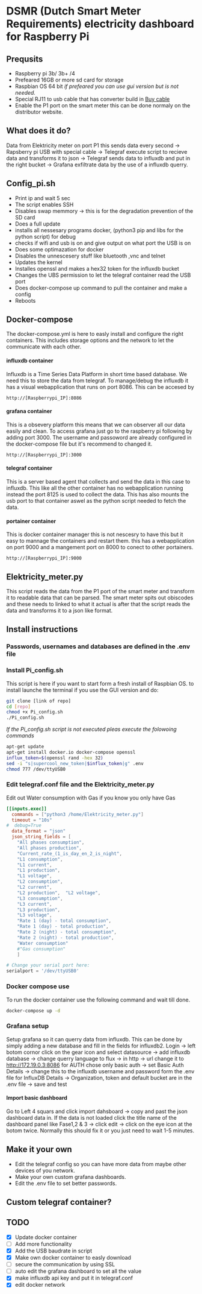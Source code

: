 
# DSMR (Dutch Smart Meter Requirements) electricity dashboard for Raspberry Pi

## Prequsits
- Raspberry pi 3b/ 3b+ /4
- Prefeared 16GB or more sd card for storage
- Raspbian OS 64 bit *if prefeared you can use gui version but is not needed.*
- Special RJ11 to usb cable that has converter build in
  [Buy cable](https://webshop.cedel.nl/Slimme-meter-kabel-P1-naar-USB?gclid=Cj0KCQjwkOqZBhDNARIsAACsbfLt-R-eDRTF_N71Z2UZsGzT_Ve1b7lJw5-FMawz6sVlJQ9zLBQNe-MaAux8EALw_wcB)
- Enable the P1 port on the smart meter this can be done normaly on the distributor website.
  
## What does it do?

Data from Elektricity meter on port P1 this sends data every second -> Rapsberry pi USB with special cable -> Telegraf execute script to recieve data and transforms it to json -> Telegraf sends data to influxdb and put in the right bucket -> Grafana exfiltrate data by the use of a influxdb querry.

## Config_pi.sh
- Print ip and wait 5 sec
- The script enables SSH
- Disables swap memmory -> this is for the degradation prevention of the SD card
- Does a full update
- installs all nessesary programs docker, (python3 pip and libs for the python script) for debug
- checks if wifi and usb is on and give output on what port the USB is on 
- Does some optimazation for docker
- Disables the unnescesery stuff like bluetooth ,vnc and telnet
- Updates the kernel
- Installes openssl and makes a hex32 token for the influxdb bucket
- Changes the UBS permission to let the telegraf container read the USB port
- Does docker-compose up command to pull the container and make a config
- Reboots

## Docker-compose
The docker-compose.yml is here to easly install and configure the right containers.
This includes storage options and the network to let the communicate with each other.
#### influxdb container
Influxdb is a Time Series Data Platform in short time based database. We need this to store the data from telegraf. To manage/debug the influxdb it has a visual webapplication that runs on port 8086. This can be accesed by 
``` web
http://[Raspberrypi_IP]:8086
```
#### grafana container
This is a obsevery platform this means that we can observer all our data easily and clean. To access grafana just go to the raspberry pi following by adding port 3000. The username and passoword are already configured in the docker-compose file but it's recommend to changed it. 
``` web
http://[Raspberrypi_IP]:3000
```
#### telegraf container
This is a server based agent that collects and send the data in this case to influxdb. This like all the other container has no webapplication running instead the port 8125 is used to collect the data. This has also mounts the usb port to that container aswel as the python script needed to fetch the data.
#### portainer container
This is docker container manager this is not nescesry to have this but it easy to mannage the containers and restart them. this has a webapplication on port 9000 and a mangement port on 8000 to conect to other portainers. 
``` web
http://[Raspberrypi_IP]:9000
```
## Elektricity_meter.py
This script reads the data from the P1 port of the smart meter and transform it to readable data that can be parsed. The smart meter spits out obiscodes and these needs to linked to what it actual is after that the script reads the data and transforms it to a json like format.

## Install instructions
### Passwords, usernames and databases are defined in the .env file
### Install Pi_config.sh
This script is here if you want to start form a fresh install of Raspbian OS.
to install launche the terminal if you use the GUI version and do:
``` bash
git clone [link of repo]
cd [repo]
chmod +x Pi_config.sh
./Pi_config.sh
```
*If the Pi_config.sh script is not executed pleas execute the folowoing commands*

``` bash
apt-get update
apt-get install docker.io docker-compose openssl
influx_token=$(openssl rand -hex 32)
sed -i "s|supercool_new_token|$influx_token|g" .env
chmod 777 /dev/ttyUSB0
```

### Edit telegraf.conf file and the Elektricity_meter.py
Edit out Water consumption with Gas if you know you only have Gas
```telegraf.conf
[[inputs.exec]]
  commands = ["python3 /home/Elektricity_meter.py"]
  timeout = "10s"
#  debug=True
  data_format = "json"
  json_string_fields = [
    "All phases consumption",
    "All phases production",
    "Current_rate_(1_is_day_en_2_is_night",
    "L1 consumption",
    "L1 current",
    "L1 production",
    "L1 voltage",
    "L2 consumption",
    "L2 current",
    "L2 production",  "L2 voltage",
    "L3 consumption",
    "L3 current",
    "L3 production",
    "L3 voltage",
    "Rate 1 (day) - total consumption",
    "Rate 1 (day) - total production",
    "Rate 2 (night) - total consumption",
    "Rate 2 (night) - total production",  
    "Water consumption"
    #"Gas consumption"
    ]
```
```Elektricity_meter.py
# Change your serial port here:
serialport = '/dev/ttyUSB0'
```
### Docker compose use
To run the docker container use the following command and wait till done.
``` bash
docker-compose up -d
```

### Grafana setup
Setup grafana so it can querry data from influxdb. This can be done by simply adding a new database and fill in the fields for influxdb2.
Login -> left botom cornor click on the gear icon and select datasource -> add influxdb database -> change querry language to flux -> in http -> url change it to http://172.19.0.3:8086 
for AUTH chose only basic auth -> set Basic Auth Details -> change this to the influxdb username and password form the .env file
for InfluxDB Details -> Organization, token and default bucket are in the .env file -> save and test

#### Import basic dashboard
Go to Left 4 squars and click import dahsboard -> copy and past the json dashboard data in.
If the data is not loaded click the title name of the dashboard panel like Fase1,2 & 3 -> click edit -> click on the eye icon at the botom twice.
Normally this should fix it or you just need to wait 1-5 minutes.

## Make it your own
- Edit the telegraf config so you can have more data from maybe other devices of you network.
- Make your own custom grafana dashboards.
- Edit the .env file to set better passwords.

## Custom telegraf container?

## TODO

- [x] Update docker container
- [ ] Add more functionality
- [x] Add the USB baudrate in script
- [x] Make own docker container to easly download
- [ ] secure the communication by using SSL
- [ ] auto edit the grafana dashboard to set all the value
- [x] make influxdb api key and put it in telegraf.conf
- [x] edit docker network
